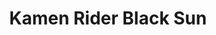 ---
title: Kamen Rider Black Sun 
link: https://ragnarokfs.blogspot.com/2022/11/kamen-rider-black-sun.html
---